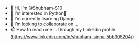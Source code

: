 - 👋 Hi, I’m @Shubham-S10
- 👀 I’m interested in Python🐍
- 🌱 I’m currently learning Django
- 💞️ I’m looking to collaborate on ...
- 📫 How to reach me ... through my Linkedin profile (https://www.linkedin.com/in/shubham-sinha-5bb305204/)

<!---
Shubham-S10/Shubham-S10 is a ✨ special ✨ repository because its `README.md` (this file) appears on your GitHub profile.
You can click the Preview link to take a look at your changes.
--->
